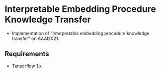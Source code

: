 # Interpretable Embedding Procedure Knowledge Transfer
- Implementation of "Interpretable embedding procedure knowledge transfer" on AAAI2021.

## Requirements
- Tensorflow 1.x
